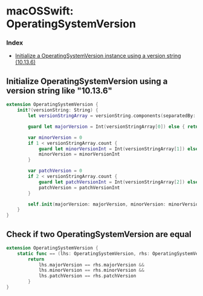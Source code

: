 # macOSSwift: OperatingSystemVersion

### Index

* [Initialize a OperatingSystemVersion instance using a version string (10.13.6)](https://github.com/erikberglund/macOSSwift/blob/master/macOSSwift_OperatingSystemVersion.md#remove-an-ssid-from-the-preferred-wireless-network-list)

## Initialize OperatingSystemVersion using a version string like "10.13.6"

```swift
extension OperatingSystemVersion {
    init?(versionString: String) {
        let versionStringArray = versionString.components(separatedBy: ".")

        guard let majorVersion = Int(versionStringArray[0]) else { return nil }

        var minorVersion = 0
        if 1 < versionStringArray.count {
            guard let minorVersionInt = Int(versionStringArray[1]) else { return nil }
            minorVersion = minorVersionInt
        }

        var patchVersion = 0
        if 2 < versionStringArray.count {
            guard let patchVersionInt = Int(versionStringArray[2]) else { return nil }
            patchVersion = patchVersionInt
        }

        self.init(majorVersion: majorVersion, minorVersion: minorVersion, patchVersion: patchVersion)
    }
}
```

## Check if two OperatingSystemVersion are equal

```swift
extension OperatingSystemVersion {
    static func == (lhs: OperatingSystemVersion, rhs: OperatingSystemVersion) -> Bool {
        return
            lhs.majorVersion == rhs.majorVersion &&
            lhs.minorVersion == rhs.minorVersion &&
            lhs.patchVersion == rhs.patchVersion
        }
}